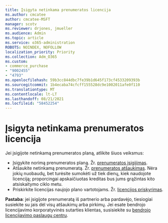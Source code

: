 ```yaml
---
title: Įsigyta netinkama prenumeratos licencija
ms.author: cmcatee
author: cmcatee-MSFT
manager: scotv
ms.reviewer: drjones, jmueller
ms.audience: Admin
ms.topic: article
ms.service: o365-administration
ROBOTS: NOINDEX, NOFOLLOW
localization_priority: Priority
ms.collection: Adm_O365
ms.custom:
- commerce_purchase
- "9002455"
- "4793"
ms.openlocfilehash: 59b3cc844dbc7fe39b1d645f173cf4533209393b
ms.sourcegitcommit: 1b4ecaba74cfcff155528dc9e1002011afe0f110
ms.translationtype: MT
ms.contentlocale: lt-LT
ms.lasthandoff: 08/21/2021
ms.locfileid: "58452254"
---
```

# <a name="purchased-wrong-subscription-license"></a>Įsigyta netinkama prenumeratos licencija

Jei įsigijote netinkamą prenumeratos planą, atlikite šiuos veiksmus:

- Įsigykite norimą prenumeratos planą. Žr. [prenumeratos įsigijimas](https://docs.microsoft.com/alchemyinsights/buy-a-subscription-to-office-365-for-business).
- Atšaukite netinkamą prenumeratą. Žr. [prenumeratos atšaukimas](https://docs.microsoft.com/alchemyinsights/canceling-your-office-365-subscription).
Nėra jokių nuobaudų, bet turėsite sumokėti už tiek dienų, kiek naudojote licenciją; proporcingai apskaičiuotas kreditas bus jums grąžintas kito atsiskaitymo ciklo metu.
- Priskirkite licencijas naujojo plano vartotojams. Žr. [licencijos priskyrimas](https://docs.microsoft.com/alchemyinsights/how-to-assign-a-license-to-a-user).

**Pastaba**: jei įsigijote prenumeratą iš partnerio arba pardavėjo, tiesiogiai susiekite su jais dėl visų atšaukimų arba pirkimų. Jei esate bendrojo licencijavimo korporatyvinės sutarties klientas, susisiekite su [bendrojo licencijavimo paslaugų centru](https://support.microsoft.com/help/4471406/how-to-contact-the-microsoft-volume-licensing-service-center).
